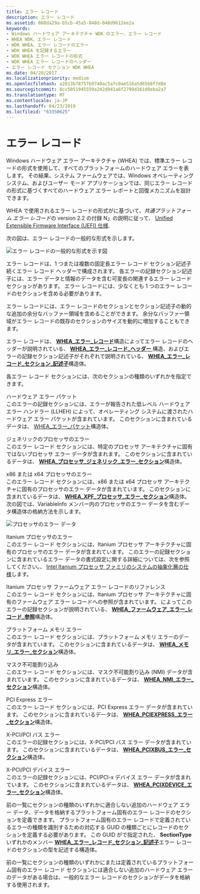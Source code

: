 ```yaml
---
title: エラー レコード
description: エラー レコード
ms.assetid: 080da29a-b5cb-45a5-848d-048d9612ee2a
keywords:
- Windows ハードウェア アーキテクチャ WDK のエラー、エラー レコード
- WHEA WDK、エラー レコード
- WDK WHEA、エラー レコードのエラー
- WDK WHEA を記録するエラー
- WDK WHEA エラー レコードの形式
- WDK WHEA エラー レコードのヘッダー
- エラー レコード セクション WDK WHEA
ms.date: 04/20/2017
ms.localizationpriority: medium
ms.openlocfilehash: a2813b78757b9740ac5a7c0ae516a5d6568f7d8e
ms.sourcegitcommit: 0cc5051945559a242d941a6f2799d161d8eba2a7
ms.translationtype: MT
ms.contentlocale: ja-JP
ms.lasthandoff: 04/23/2019
ms.locfileid: "63350625"
---
```

# <a name="error-records"></a>エラー レコード


Windows ハードウェア エラー アーキテクチャ (WHEA) では、標準エラー レコードの形式を使用して、すべてのプラットフォームのハードウェア エラーを表します。 その結果、システム ファームウェアでは、Windows オペレーティング システム、およびユーザー モード アプリケーションでは、同じエラー レコードの形式に基づくすべてのハードウェア エラー レポートと回復メカニズムを設計できます。

WHEA で使用されるエラー レコードの形式がに基づいて、*共通プラットフォーム エラー レコード*の version 2.2 の付録 N」の説明に従って、 [Unified Extensible Firmware Interface (UEFI) 仕様](https://go.microsoft.com/fwlink/p/?linkid=69484).

次の図は、エラー レコードの一般的な形式を示します。

![エラー レコードの一般的な形式を示す図](images/whearecord.png)

エラー レコードは、1 つまたは複数の固定長エラー レコード セクション記述子続くエラー レコード ヘッダーで構成されます。 各エラーの記録セクション記述子には、エラー データと情報のデータを含む可変長の関連するエラー レコード セクションがあります。 エラー レコードには、少なくとも 1 つのエラー レコードのセクションを含める必要があります。

エラー レコードには、エラー レコードのセクションとセクション記述子の動的な追加の余分なバッファー領域を含めることができます。 余分なバッファー領域がエラー レコードの既存のセクションのサイズを動的に増加することもできます。

エラー レコードは、 [ **WHEA\_エラー\_レコード**](https://msdn.microsoft.com/library/windows/hardware/ff560483)構造によってエラー レコードのヘッダーが説明されている、 [ **WHEA\_エラー\_レコード\_ヘッダー** ](https://msdn.microsoft.com/library/windows/hardware/ff560487)構造、およびエラーの記録セクション記述子がそれぞれで説明されている、 [ **WHEA\_エラー\_レコード\_セクション\_記述子**](https://msdn.microsoft.com/library/windows/hardware/ff560496)構造体。

各エラー レコード セクションには、次のセクションの種類のいずれかを指定できます。

<a href="" id="hardware-error-packet"></a>ハードウェア エラー パケット  
このエラーの記録セクションには、エラーが報告された低レベル ハードウェア エラー ハンドラー (LLHEH) によって、オペレーティング システムに渡されたハードウェア エラー パケットが含まれています。 このセクションに含まれているデータは、 [WHEA\_エラー\_パケット](https://msdn.microsoft.com/library/windows/hardware/ff560465)構造体。

<a href="" id="generic-processor-error"></a>ジェネリックのプロセッサのエラー  
このエラー レコード セクションには、特定のプロセッサ アーキテクチャに固有ではないプロセッサ エラー データが含まれます。 このセクションに含まれているデータは、 [ **WHEA\_プロセッサ\_ジェネリック\_エラー\_セクション**](https://msdn.microsoft.com/library/windows/hardware/ff560607)構造体。

<a href="" id="x86-x64-processor-error"></a>x86 または x64 プロセッサのエラー  
このエラー レコード セクションには、x86 または x64 プロセッサ アーキテクチャに固有のプロセッサのエラー データが含まれています。 このセクションに含まれているデータは、 [ **WHEA\_XPF\_プロセッサ\_エラー\_セクション**](https://msdn.microsoft.com/library/windows/hardware/ff560655)構造体。 次の図では、VariableInfo メンバー内のプロセッサのエラー データを含むデータ構造体の格納方法を示します。 

![プロセッサのエラー データ](images/wheaxpfsection.gif)

<a href="" id="itanium-processor-error"></a>Itanium プロセッサのエラー  
このエラー レコード セクションには、Itanium プロセッサ アーキテクチャに固有のプロセッサのエラー データが含まれています。 このエラーの記録セクションに含まれているエラー データの書式設定に関する詳細については、次を参照してください。、 [Intel Itanium プロセッサ ファミリのシステムの抽象化層の仕様](https://go.microsoft.com/fwlink/p/?linkid=72212)します。

<a href="" id="itanium-processor-firmware-error-record-reference"></a>Itanium プロセッサ ファームウェア エラー レコードのリファレンス  
このエラー レコード セクションには、Itanium プロセッサ アーキテクチャに固有のファームウェア エラー レコードへの参照が含まれています。 によってこのエラーの記録セクションが説明されている、 [ **WHEA\_ファームウェア\_エラー\_レコード\_参照**](https://msdn.microsoft.com/library/windows/hardware/ff560520)構造体。

<a href="" id="platform-memory-error"></a>プラットフォーム メモリ エラー  
このエラー レコード セクションには、プラットフォーム メモリ エラーのデータが含まれています。 このセクションに含まれているデータは、 [ **WHEA\_メモリ\_エラー\_セクション**](https://msdn.microsoft.com/library/windows/hardware/ff560565)構造体。

<a href="" id="nonmaskable-interrupt"></a>マスク不可能割り込み  
このエラー レコード セクションには、マスク不可能割り込み (NMI) データが含まれています。 このセクションに含まれているデータは、 [ **WHEA\_NMI\_エラー\_セクション**](https://msdn.microsoft.com/library/windows/hardware/ff560571)構造体。

<a href="" id="pci-express-error"></a>PCI Express エラー  
このエラー レコード セクションには、PCI Express エラー データが含まれています。 このセクションに含まれているデータは、 [ **WHEA\_PCIEXPRESS\_エラー\_セクション**](https://msdn.microsoft.com/library/windows/hardware/ff560576)構造体。

<a href="" id="pci-pci-x-bus-error"></a>X-PCI/PCI バス エラー  
このエラーの記録セクションには、X-PCI/PCI バス エラー データが含まれています。 このセクションに含まれているデータは、 [ **WHEA\_PCIXBUS\_エラー\_セクション**](https://msdn.microsoft.com/library/windows/hardware/ff560583)構造体。

<a href="" id="pci-pci-x-device-error"></a>X-PCI/PCI デバイス エラー  
このエラーの記録セクションには、PCI/PCI-x デバイス エラー データが含まれています。 このセクションに含まれているデータは、 [ **WHEA\_PCIXDEVICE\_エラー\_セクション**](https://msdn.microsoft.com/library/windows/hardware/ff560589)構造体。

前の一覧にセクションの種類のいずれかに適合しない追加のハードウェア エラー データ、データを格納するプラットフォーム固有のエラー レコードのセクションを定義できます。 プラットフォーム固有のエラー レコードで定義されているエラーの種類を識別するための対応する GUID の種類ごとにレコードのセクションを定義する必要があります。 この GUID がで指定された、 **SectionType**いずれかのメンバー [ **WHEA\_エラー\_レコード\_セクション\_記述子**](https://msdn.microsoft.com/library/windows/hardware/ff560496)エラー レコードのセクションの型を記述する構造体。

前の一覧にセクションの種類のいずれかにまたは定義されているプラットフォーム固有のエラー レコード セクションには適合しない追加のハードウェア エラーのデータがある場合は、一般的なエラー レコードのセクションがデータを格納する使用されます。

 

 





